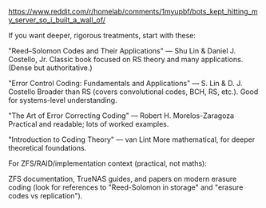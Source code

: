 https://www.reddit.com/r/homelab/comments/1myupbf/bots_kept_hitting_my_server_so_i_built_a_wall_of/

If you want deeper, rigorous treatments, start with these:

"Reed–Solomon Codes and Their Applications" — Shu Lin & Daniel J. Costello, Jr.
Classic book focused on RS theory and many applications. (Dense but authoritative.)

"Error Control Coding: Fundamentals and Applications" — S. Lin & D. J. Costello
Broader than RS (covers convolutional codes, BCH, RS, etc.). Good for systems-level understanding.

"The Art of Error Correcting Coding" — Robert H. Morelos-Zaragoza
Practical and readable; lots of worked examples.

"Introduction to Coding Theory" — van Lint
More mathematical, for deeper theoretical foundations.

For ZFS/RAID/implementation context (practical, not maths):

ZFS documentation, TrueNAS guides, and papers on modern erasure coding (look for references to "Reed-Solomon in storage" and "erasure codes vs replication").
